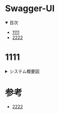# Swagger-UI

<details open="open">
<summary>目次</summary>

- [1111](#1111)
- [2222](#2222)

</details>

# 1111

<details>
<summary> システム概要図</summary>

![](./assets/images/aws-system.png)

</details>

# 参考

- [2222](2222)
